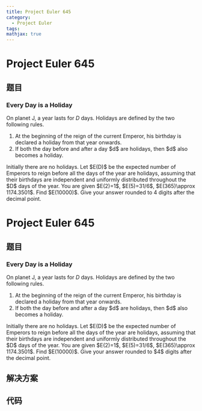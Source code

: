 ```yaml
---
title: Project Euler 645
category:
  - Project Euler
tags:
mathjax: true
---
```

<escape><!-- more --></escape>
    
# Project Euler 645
## 题目
### Every Day is a Holiday


On planet J, a year lasts for $D$ days. Holidays are defined by the two following rules.
<ol><li>At the beginning of the reign of the current Emperor, his birthday is declared a holiday from that year onwards.</li>
<li>If both the day before and after a day $d$ are holidays, then $d$ also becomes a holiday.</li>
</ol>Initially there are no holidays. Let $E(D)$ be the expected number of Emperors to reign before all the days of the year are holidays, assuming that their birthdays are independent and uniformly distributed throughout the $D$ days of the year.
You are given $E(2)=1$, $E(5)=31/6$, $E(365)\approx 1174.3501$.
Find $E(10000)$. Give your answer rounded to 4 digits after the decimal point.



# Project Euler 645
## 题目
### Every Day is a Holiday

On planet J, a year lasts for $D$ days. Holidays are defined by the two following rules.
<ol>
<li>At the beginning of the reign of the current Emperor, his birthday is declared a holiday from that year onwards.</li>
<li>If both the day before and after a day $d$ are holidays, then $d$ also becomes a holiday.</li>
</ol>
Initially there are no holidays. Let $E(D)$ be the expected number of Emperors to reign before all the days of the year are holidays, assuming that their birthdays are independent and uniformly distributed throughout the $D$ days of the year.
You are given $E(2)=1$, $E(5)=31/6$, $E(365)\approx 1174.3501$.
Find $E(10000)$. Give your answer rounded to $4$ digits after the decimal point.


## 解决方案


## 代码


